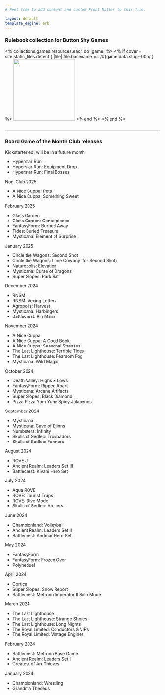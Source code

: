 ```yaml
---
# Feel free to add content and custom Front Matter to this file.

layout: default
template_engine: erb
---
```


### Rulebook collection for Button Shy Games

<div class="container">
  <% collections.games.resources.each do |game| %>
    <% if cover = site.static_files.detect { |file| file.basename =~ /#{game.data.slug}-00a/ } %>
      <a href="/games/<%= game.data.slug %>"><img src="<%= cover.relative_path %>" height="200px" /></a>
    <% end %>
  <% end %>
</div>
<br/>

---

### Board Game of the Month Club releases

Kickstarter'ed, will be in a future month
- Hyperstar Run
- Hyperstar Run: Equipment Drop
- Hyperstar Run: Final Bosses

Non-Club 2025
- A Nice Cuppa: Pets
- A Nice Cuppa: Something Sweet

February 2025
- Glass Garden
- Glass Garden: Centerpieces
- FantasyForm: Burned Away
- Tides: Buried Treasure
- Mysticana: Element of Surprise

January 2025
- Circle the Wagons: Second Shot
- Circle the Wagons: Lone Cowboy (for Second Shot)
- Naturopolis: Elevation
- Mysticana: Curse of Dragons
- Super Slopes: Park Rat

December 2024
- RNSM
- RNSM: Vexing Letters
- Agropolis: Harvest
- Mysticana: Harbingers
- Battlecrest: Rin Mana

November 2024
- A Nice Cuppa
- A Nice Cuppa: A Good Book
- A Nice Cuppa: Seasonal Stresses
- The Last Lighthouse: Terrible Tides
- The Last Lighthouse: Fearsom Fog
- Mysticana: Wild Magic

October 2024
- Death Valley: Highs & Lows
- FantasyForm: Ripped Apart
- Mysticana: Arcane Artifacts
- Super Slopes: Black Diamond
- Pizza Pizza Yum Yum: Spicy Jalapenos

September 2024
- Mysticana
- Mysticana: Cave of Djinns
- Numbsters: Infinity
- Skulls of Sedlec: Troubadors
- Skulls of Sedlec: Farmers

August 2024
- ROVE Jr
- Ancient Realm: Leaders Set III
- Battlecrest: Kivani Hero Set

July 2024
- Aqua ROVE
- ROVE: Tourist Traps
- ROVE: Dive Mode
- Skulls of Sedlec: Archers

June 2024
- Championland: Volleyball
- Ancient Realm: Leaders Set II
- Battlecrest: Andmar Hero Set

May 2024
- FantasyForm
- FantasyForm: Frozen Over
- Polyheduel

April 2024
- Cortiça
- Super Slopes: Snow Report
- Battlecrest: Metronn Imperator II Solo Mode

March 2024
- The Last Lighthouse
- The Last Lighthouse: Strange Shores
- The Last Lighthouse: Long Nights
- The Royal Limited: Conductors & VIPs
- The Royal Limited: Vintage Engines

February 2024
- Battlecrest: Metronn Base Game
- Ancient Realm: Leaders Set I
- Greatest of Art Thieves

January 2024
- Championland: Wrestling
- Grandma Theseus
